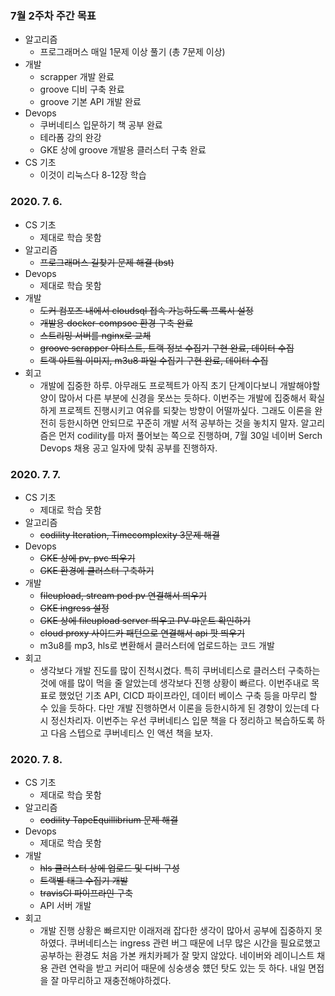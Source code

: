 ### 7월 2주차 주간 목표
- 알고리즘
  - 프로그래머스 매일 1문제 이상 풀기 (총 7문제 이상)
- 개발
  - scrapper 개발 완료
  - groove 디비 구축 완료
  - groove 기본 API 개발 완료
- Devops
  - 쿠버네티스 입문하기 책 공부 완료
  - 테라폼 강의 완강
  - GKE 상에 groove 개발용 클러스터 구축 완료
- CS 기초
  - 이것이 리눅스다 8-12장 학습

### 2020. 7. 6.
- CS 기초
  - 제대로 학습 못함
- 알고리즘
  - ~~프로그래머스 길찾기 문제 해결 (bst)~~
- Devops
  - 제대로 학습 못함
- 개발
  - ~~도커 컴포즈 내에서 cloudsql 접속 가능하도록 프록시 설정~~
  - ~~개발용 docker-compsoe 환경 구축 완료~~
  - ~~스트리밍 서버를 nginx로 교체~~
  - ~~groove scrapper 아티스트, 트랙 정보 수집기 구현 완료, 데이터 수집~~
  - ~~트랙 아트웤 이미지, m3u8 파일 수집기 구현 완료, 데이터 수집~~
- 회고
  - 개발에 집중한 하루. 아무래도 프로젝트가 아직 초기 단계이다보니 개발해야할 양이 많아서 다른 부분에 신경을 못쓰는 듯하다. 이번주는 개발에 집중해서 확실하게 프로젝트 진행시키고 여유를 되찾는 방향이 어떨까싶다. 그래도 이론을 완전히 등한시하면 안되므로 꾸준히 개발 서적 공부하는 것을 놓치지 말자. 알고리즘은 먼저 codility를 마저 풀어보는 쪽으로 진행하며, 7월 30일 네이버 Serch Devops 채용 공고 일자에 맞춰 공부를 진행하자.

### 2020. 7. 7.
- CS 기초
  - 제대로 학습 못함
- 알고리즘
  - ~~codility Iteration, Timecomplexity 3문제 해결~~
- Devops
  - ~~GKE 상에 pv, pvc 띄우기~~ 
  - ~~GKE 환경에 클러스터 구축하기~~
- 개발
  - ~~fileupload, stream pod pv 연결해서 띄우기~~
  - ~~GKE ingress 설정~~
  - ~~GKE 상에 fileupload server 띄우고 PV 마운트 확인하기~~
  - ~~cloud proxy 사이드카 패턴으로 연결해서 api 팟 띄우기~~
  - m3u8를 mp3, hls로 변환해서 클러스터에 업로드하는 코드 개발
- 회고
  - 생각보다 개발 진도를 많이 진척시켰다. 특히 쿠버네티스로 클러스터 구축하는 것에 애를 많이 먹을 줄 알았는데 생각보다 진행 상황이 빠르다. 이번주내로 목표로 했었던 기초 API, CICD 파이프라인, 데이터 베이스 구축 등을 마무리 할 수 있을 듯하다. 다만 개발 진행하면서 이론을 등한시하게 된 경향이 있는데 다시 정신차리자. 이번주는 우선 쿠버네티스 입문 책을 다 정리하고 복습하도록 하고 다음 스텝으로 쿠버네티스 인 액션 책을 보자.

### 2020. 7. 8.
- CS 기초
  - 제대로 학습 못함
- 알고리즘
  - ~~codility TapeEquillibrium 문제 해결~~
- Devops
  - 제대로 학습 못함
- 개발
  - ~~hls 클러스터 상에 업로드 및 디비 구성~~
  - ~~트랙별 태그 수집기 개발~~
  - ~~travisCI 파이프라인 구축~~
  - API 서버 개발
- 회고
  - 개발 진행 상황은 빠르지만 이래저래 잡다한 생각이 많아서 공부에 집중하지 못하였다. 쿠버네티스는 ingress 관련 버그 때문에 너무 많은 시간을 필요로했고 공부하는 환경도 처음 가본 캐치카페가 잘 맞지 않았다. 네이버와 레이니스트 채용 관련 연락을 받고 커리어 때문에 싱숭생숭 헀던 탓도 있는 듯 하다. 내일 면접을 잘 마무리하고 재충전해야하겠다.
